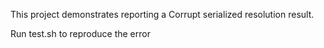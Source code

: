 This project demonstrates reporting a Corrupt serialized resolution result.

Run test.sh to reproduce the error
